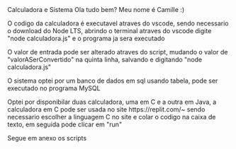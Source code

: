 <!DOCTYPE html>
<html lang-"pt-br">
<head>
<meta charset="UTF-8"/>
</head>
<body>
 <p1>Calculadora e Sistema</p1>
<p1> Ola tudo bem? Meu nome é Camille :)</p1>
<p> O codigo da calculadora é executavel atraves do vscode, sendo necessario o download do Node LTS, abrindo o terminal atraves do vscode digite "node calculadora.js" e o programa ja sera executado</p>
<p> O valor de entrada pode ser alterado atraves do script, mudando o valor de "valorASerConvertido" na quinta linha, salvando e digitando "node calculadora.js"</p>
<p> O sistema optei por um banco de dados em sql usando tabela, pode ser executado no programa MySQL</p>
<p> Optei por disponibilar duas calculadora, uma em C e a outra em Java, a calculadora em C pode ser usada no site https://replit.com/~ sendo necessario escolher a linguagem C no site e colar o codigo na caixa de texto, em seguida pode clicar em "run"</p>
<p> Segue em anexo os scripts </p>
</body>
</html>
